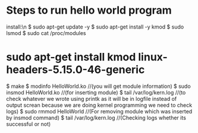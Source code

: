 # Steps to run hello world program
install:\n
  $ sudo apt-get update -y
  $ sudo apt-get install -y kmod
$ sudo lsmod
$ sudo cat /proc/modules
# sudo apt-get install kmod linux-headers-5.15.0-46-generic
$ make
$ modinfo HelloWorld.ko 
//(you will get module information)
$ sudo insmod HelloWorld.ko 
//(for inserting module)
$ tail /var/log/kern.log 
//(to check whatever we wrote using printk as it will be in logfile instead of output screan because we are doing kernel programming we need to check logs)
$ sudo rmmod HelloWorld 
//(For removing module which was inserted by insmod command)
$ tail /var/log/kern.log
//(Checking logs whether its successful or not)
